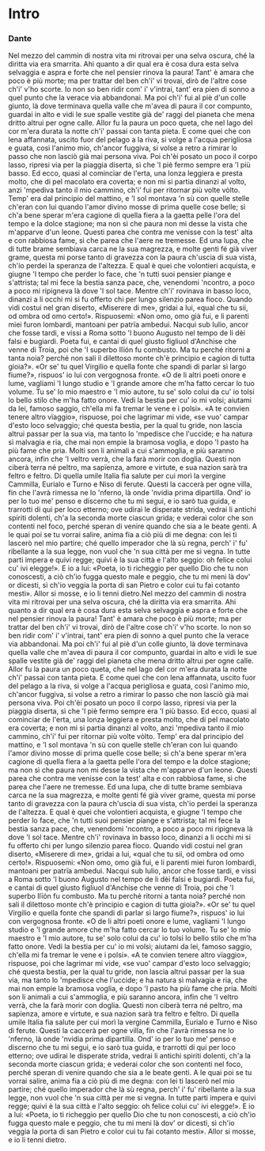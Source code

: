 # Intro

### Dante

Nel mezzo del cammin di nostra vita mi ritrovai per una selva oscura, ché la diritta via era smarrita. Ahi quanto a dir qual era è cosa dura esta selva selvaggia e aspra e forte che nel pensier rinova la paura! Tant' è amara che poco è più morte; ma per trattar del ben ch'i' vi trovai, dirò de l'altre cose ch'i' v'ho scorte. Io non so ben ridir com' i' v'intrai, tant' era pien di sonno a quel punto che la verace via abbandonai. Ma poi ch'i' fui al piè d'un colle giunto, là dove terminava quella valle che m'avea di paura il cor compunto, guardai in alto e vidi le sue spalle vestite già de' raggi del pianeta che mena dritto altrui per ogne calle. Allor fu la paura un poco queta, che nel lago del cor m'era durata la notte ch'i' passai con tanta pieta. E come quei che con lena affannata, uscito fuor del pelago a la riva, si volge a l'acqua perigliosa e guata, così l'animo mio, ch'ancor fuggiva, si volse a retro a rimirar lo passo che non lasciò già mai persona viva. Poi ch'èi posato un poco il corpo lasso, ripresi via per la piaggia diserta, sì che 'l piè fermo sempre era 'l più basso. Ed ecco, quasi al cominciar de l'erta, una lonza leggiera e presta molto, che di pel macolato era coverta; e non mi si partia dinanzi al volto, anzi 'mpediva tanto il mio cammino, ch'i' fui per ritornar più volte vòlto. Temp' era dal principio del mattino, e 'l sol montava 'n sù con quelle stelle ch'eran con lui quando l'amor divino mosse di prima quelle cose belle; sì ch'a bene sperar m'era cagione di quella fiera a la gaetta pelle l'ora del tempo e la dolce stagione; ma non sì che paura non mi desse la vista che m'apparve d'un leone. Questi parea che contra me venisse con la test' alta e con rabbiosa fame, sì che parea che l'aere ne tremesse. Ed una lupa, che di tutte brame sembiava carca ne la sua magrezza, e molte genti fé già viver grame, questa mi porse tanto di gravezza con la paura ch'uscia di sua vista, ch'io perdei la speranza de l'altezza. E qual è quei che volontieri acquista, e giugne 'l tempo che perder lo face, che 'n tutti suoi pensier piange e s'attrista; tal mi fece la bestia sanza pace, che, venendomi 'ncontro, a poco a poco mi ripigneva là dove 'l sol tace. Mentre ch'i' rovinava in basso loco, dinanzi a li occhi mi si fu offerto chi per lungo silenzio parea fioco. Quando vidi costui nel gran diserto, «Miserere di me», gridai a lui, «qual che tu sii, od ombra od omo certo!». Rispuosemi: «Non omo, omo già fui, e li parenti miei furon lombardi, mantoani per patrïa ambedui. Nacqui sub Iulio, ancor che fosse tardi, e vissi a Roma sotto 'l buono Augusto nel tempo de li dèi falsi e bugiardi. Poeta fui, e cantai di quel giusto figliuol d'Anchise che venne di Troia, poi che 'l superbo Ilïón fu combusto. Ma tu perché ritorni a tanta noia? perché non sali il dilettoso monte ch'è principio e cagion di tutta gioia?». «Or se' tu quel Virgilio e quella fonte che spandi di parlar sì largo fiume?», rispuos' io lui con vergognosa fronte. «O de li altri poeti onore e lume, vagliami 'l lungo studio e 'l grande amore che m'ha fatto cercar lo tuo volume. Tu se' lo mio maestro e 'l mio autore, tu se' solo colui da cu' io tolsi lo bello stilo che m'ha fatto onore. Vedi la bestia per cu' io mi volsi; aiutami da lei, famoso saggio, ch'ella mi fa tremar le vene e i polsi». «A te convien tenere altro vïaggio», rispuose, poi che lagrimar mi vide, «se vuo' campar d'esto loco selvaggio; ché questa bestia, per la qual tu gride, non lascia altrui passar per la sua via, ma tanto lo 'mpedisce che l'uccide; e ha natura sì malvagia e ria, che mai non empie la bramosa voglia, e dopo 'l pasto ha più fame che pria. Molti son li animali a cui s'ammoglia, e più saranno ancora, infin che 'l veltro verrà, che la farà morir con doglia. Questi non ciberà terra né peltro, ma sapïenza, amore e virtute, e sua nazion sarà tra feltro e feltro. Di quella umile Italia fia salute per cui morì la vergine Cammilla, Eurialo e Turno e Niso di ferute. Questi la caccerà per ogne villa, fin che l'avrà rimessa ne lo 'nferno, là onde 'nvidia prima dipartilla. Ond' io per lo tuo me' penso e discerno che tu mi segui, e io sarò tua guida, e trarrotti di qui per loco etterno; ove udirai le disperate strida, vedrai li antichi spiriti dolenti, ch'a la seconda morte ciascun grida; e vederai color che son contenti nel foco, perché speran di venire quando che sia a le beate genti. A le quai poi se tu vorrai salire, anima fia a ciò più di me degna: con lei ti lascerò nel mio partire; ché quello imperador che là sù regna, perch' i' fu' ribellante a la sua legge, non vuol che 'n sua città per me si vegna. In tutte parti impera e quivi regge; quivi è la sua città e l'alto seggio: oh felice colui cu' ivi elegge!». E io a lui: «Poeta, io ti richeggio per quello Dio che tu non conoscesti, a ciò ch'io fugga questo male e peggio, che tu mi meni là dov' or dicesti, sì ch'io veggia la porta di san Pietro e color cui tu fai cotanto mesti». Allor si mosse, e io li tenni dietro.Nel mezzo del cammin di nostra vita mi ritrovai per una selva oscura, ché la diritta via era smarrita. Ahi quanto a dir qual era è cosa dura esta selva selvaggia e aspra e forte che nel pensier rinova la paura! Tant' è amara che poco è più morte; ma per trattar del ben ch'i' vi trovai, dirò de l'altre cose ch'i' v'ho scorte. Io non so ben ridir com' i' v'intrai, tant' era pien di sonno a quel punto che la verace via abbandonai. Ma poi ch'i' fui al piè d'un colle giunto, là dove terminava quella valle che m'avea di paura il cor compunto, guardai in alto e vidi le sue spalle vestite già de' raggi del pianeta che mena dritto altrui per ogne calle. Allor fu la paura un poco queta, che nel lago del cor m'era durata la notte ch'i' passai con tanta pieta. E come quei che con lena affannata, uscito fuor del pelago a la riva, si volge a l'acqua perigliosa e guata, così l'animo mio, ch'ancor fuggiva, si volse a retro a rimirar lo passo che non lasciò già mai persona viva. Poi ch'èi posato un poco il corpo lasso, ripresi via per la piaggia diserta, sì che 'l piè fermo sempre era 'l più basso. Ed ecco, quasi al cominciar de l'erta, una lonza leggiera e presta molto, che di pel macolato era coverta; e non mi si partia dinanzi al volto, anzi 'mpediva tanto il mio cammino, ch'i' fui per ritornar più volte vòlto. Temp' era dal principio del mattino, e 'l sol montava 'n sù con quelle stelle ch'eran con lui quando l'amor divino mosse di prima quelle cose belle; sì ch'a bene sperar m'era cagione di quella fiera a la gaetta pelle l'ora del tempo e la dolce stagione; ma non sì che paura non mi desse la vista che m'apparve d'un leone. Questi parea che contra me venisse con la test' alta e con rabbiosa fame, sì che parea che l'aere ne tremesse. Ed una lupa, che di tutte brame sembiava carca ne la sua magrezza, e molte genti fé già viver grame, questa mi porse tanto di gravezza con la paura ch'uscia di sua vista, ch'io perdei la speranza de l'altezza. E qual è quei che volontieri acquista, e giugne 'l tempo che perder lo face, che 'n tutti suoi pensier piange e s'attrista; tal mi fece la bestia sanza pace, che, venendomi 'ncontro, a poco a poco mi ripigneva là dove 'l sol tace. Mentre ch'i' rovinava in basso loco, dinanzi a li occhi mi si fu offerto chi per lungo silenzio parea fioco. Quando vidi costui nel gran diserto, «Miserere di me», gridai a lui, «qual che tu sii, od ombra od omo certo!». Rispuosemi: «Non omo, omo già fui, e li parenti miei furon lombardi, mantoani per patrïa ambedui. Nacqui sub Iulio, ancor che fosse tardi, e vissi a Roma sotto 'l buono Augusto nel tempo de li dèi falsi e bugiardi. Poeta fui, e cantai di quel giusto figliuol d'Anchise che venne di Troia, poi che 'l superbo Ilïón fu combusto. Ma tu perché ritorni a tanta noia? perché non sali il dilettoso monte ch'è principio e cagion di tutta gioia?». «Or se' tu quel Virgilio e quella fonte che spandi di parlar sì largo fiume?», rispuos' io lui con vergognosa fronte. «O de li altri poeti onore e lume, vagliami 'l lungo studio e 'l grande amore che m'ha fatto cercar lo tuo volume. Tu se' lo mio maestro e 'l mio autore, tu se' solo colui da cu' io tolsi lo bello stilo che m'ha fatto onore. Vedi la bestia per cu' io mi volsi; aiutami da lei, famoso saggio, ch'ella mi fa tremar le vene e i polsi». «A te convien tenere altro vïaggio», rispuose, poi che lagrimar mi vide, «se vuo' campar d'esto loco selvaggio; ché questa bestia, per la qual tu gride, non lascia altrui passar per la sua via, ma tanto lo 'mpedisce che l'uccide; e ha natura sì malvagia e ria, che mai non empie la bramosa voglia, e dopo 'l pasto ha più fame che pria. Molti son li animali a cui s'ammoglia, e più saranno ancora, infin che 'l veltro verrà, che la farà morir con doglia. Questi non ciberà terra né peltro, ma sapïenza, amore e virtute, e sua nazion sarà tra feltro e feltro. Di quella umile Italia fia salute per cui morì la vergine Cammilla, Eurialo e Turno e Niso di ferute. Questi la caccerà per ogne villa, fin che l'avrà rimessa ne lo 'nferno, là onde 'nvidia prima dipartilla. Ond' io per lo tuo me' penso e discerno che tu mi segui, e io sarò tua guida, e trarrotti di qui per loco etterno; ove udirai le disperate strida, vedrai li antichi spiriti dolenti, ch'a la seconda morte ciascun grida; e vederai color che son contenti nel foco, perché speran di venire quando che sia a le beate genti. A le quai poi se tu vorrai salire, anima fia a ciò più di me degna: con lei ti lascerò nel mio partire; ché quello imperador che là sù regna, perch' i' fu' ribellante a la sua legge, non vuol che 'n sua città per me si vegna. In tutte parti impera e quivi regge; quivi è la sua città e l'alto seggio: oh felice colui cu' ivi elegge!». E io a lui: «Poeta, io ti richeggio per quello Dio che tu non conoscesti, a ciò ch'io fugga questo male e peggio, che tu mi meni là dov' or dicesti, sì ch'io veggia la porta di san Pietro e color cui tu fai cotanto mesti». Allor si mosse, e io li tenni dietro.